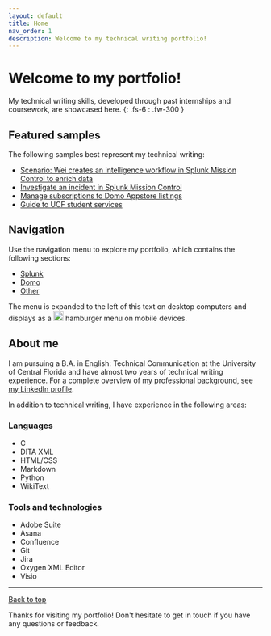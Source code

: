 ```yaml
---
layout: default
title: Home
nav_order: 1
description: Welcome to my technical writing portfolio!
---
```


# Welcome to my portfolio!

My technical writing skills, developed through past internships and coursework, are showcased here.
{: .fs-6 : .fw-300 }

## Featured samples

The following samples best represent my technical writing:

- [Scenario: Wei creates an intelligence workflow in Splunk Mission Control to enrich data](/portfolio/splunk/mission-control/enrich-data)
- [Investigate an incident in Splunk Mission Control](/portfolio/splunk/mission-control/investigate-incidents)
- [Manage subscriptions to Domo Appstore listings](/portfolio/domo/manage-subscriptions)
- [Guide to UCF student services](/portfolio/other/freshmen-services.pdf)

## Navigation 

Use the navigation menu to explore my portfolio, which contains the following sections:

- [Splunk](/portfolio/splunk)
- [Domo](/portfolio/domo)
- [Other](/portfolio/other)

The menu is expanded to the left of this text on desktop computers and displays as a <img src="https://github.com/haileytapia/portfolio/assets/78626762/d3f823ac-7ddd-40da-88e5-2ca5b7f4f22b" width="20"> hamburger menu on mobile devices.

## About me

I am pursuing a B.A. in English: Technical Communication at the University of Central Florida and have almost two years of technical writing experience. For a complete overview of my professional background, see [my LinkedIn profile](https://www.linkedin.com/in/haileytapia/).

In addition to technical writing, I have experience in the following areas:

### Languages

- C
- DITA XML
- HTML/CSS
- Markdown
- Python
- WikiText

### Tools and technologies

- Adobe Suite
- Asana
- Confluence
- Git
- Jira
- Oxygen XML Editor
- Visio

---

[Back to top](#top)

Thanks for visiting my portfolio! Don't hesitate to get in touch if you have any questions or feedback.
